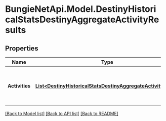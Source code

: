 # BungieNetApi.Model.DestinyHistoricalStatsDestinyAggregateActivityResults
## Properties

Name | Type | Description | Notes
------------ | ------------- | ------------- | -------------
**Activities** | [**List&lt;DestinyHistoricalStatsDestinyAggregateActivityStats&gt;**](DestinyHistoricalStatsDestinyAggregateActivityStats.md) | List of all activities the player has participated in. | [optional] 

[[Back to Model list]](../README.md#documentation-for-models) [[Back to API list]](../README.md#documentation-for-api-endpoints) [[Back to README]](../README.md)

